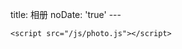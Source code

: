  title: 相册
    noDate: 'true'
    ---
    <link type="text/css" href="/fancybox/jquery.fancybox.css" rel="stylesheet">
    <div class="instagram"><section class="archives album"><ul class="img-box-ul"></ul></section></div>

    <script src="/js/photo.js"></script>